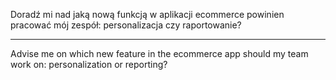 Doradź mi nad jaką nową funkcją w aplikacji ecommerce powinien pracować mój zespół: personalizacja czy raportowanie?

---

Advise me on which new feature in the ecommerce app should my team work on: personalization or reporting?